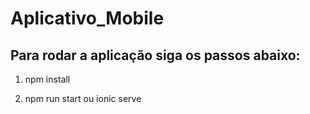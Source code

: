 # Aplicativo_Mobile
## Para rodar a aplicação siga os passos abaixo:
1. npm install

2. npm run start ou ionic serve
